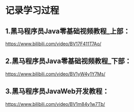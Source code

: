 # 记录学习过程 
## 1.黑马程序员Java零基础视频教程_上部：
https://www.bilibili.com/video/BV17F411T7Ao/

## 2.黑马程序员Java零基础视频教程_下部：
https://www.bilibili.com/video/BV1yW4y1Y7Ms/

## 3.黑马程序员JavaWeb开发教程：
https://www.bilibili.com/video/BV1m84y1w7Tb/